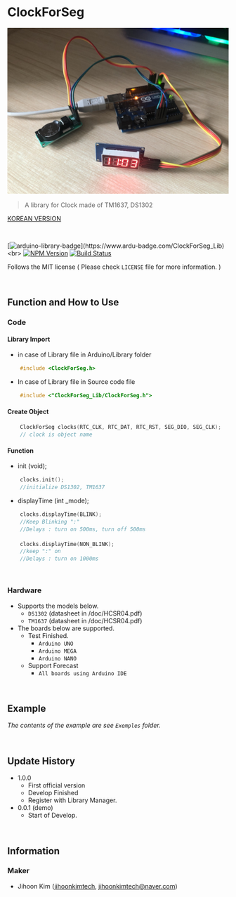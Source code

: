 # ClockForSeg
![exam](pics.jpg)
>  A library for Clock made of TM1637, DS1302

[KOREAN VERSION](https://github.com/jihoonkimtech/ClockForSeg_Lib/blob/master/README_kor.md)

<br>

<!-- NPM Version -->
<!-- Build Status -->
[![arduino-library-badge](https://www.ardu-badge.com/badge/ClockForSeg_Lib.svg?)](https://www.ardu-badge.com/ClockForSeg_Lib)<br>
[![NPM Version][npm-image]][npm-url]    [![Build Status][travis-image]][travis-url]

Follows the MIT license ( Please check ``LICENSE`` file for more information. ) 

<br>

## Function and How to Use

### Code
#### Library Import
- in case of Library file in Arduino/Library folder
```C++
    #include <ClockForSeg.h>
```
- In case of Library file in Source code file
```C++
    #include <"ClockForSeg_Lib/ClockForSeg.h">
```
#### Create Object
```C++
    ClockForSeg clocks(RTC_CLK, RTC_DAT, RTC_RST, SEG_DIO, SEG_CLK);
    // clock is object name
```

#### Function
- init (void);
```C++
    clocks.init();
    //initialize DS1302, TM1637
```

- displayTime (int _mode);
```C++
    clocks.displayTime(BLINK);
    //Keep Blinking ":"
    //Delays : turn on 500ms, turn off 500ms

    clocks.displayTime(NON_BLINK);
    //keep ":" on
    //Delays : turn on 1000ms
```

<br>

### Hardware
- Supports the models below.
    - `DS1302` (datasheet in /doc/HCSR04.pdf)
    - `TM1637` (datasheet in /doc/HCSR04.pdf)
- The boards below are supported.
    - Test Finished.
        - `Arduino UNO`
        - `Arduino MEGA`
        - `Arduino NANO`
    - Support Forecast
        - `All boards using Arduino IDE`

<br>

## Example

_The contents of the example are see ``Exemples`` folder._

<br>

## Update History

* 1.0.0
    * First official version
    * Develop Finished
    * Register with Library Manager.
* 0.0.1 (demo)
    * Start of Develop. 

<br>

## Information
### Maker
- Jihoon Kim ([jihoonkimtech](https://jihoonkimtech.github.io/), [jihoonkimtech@naver.com](mailto:jihoonkimtech@naver.com))




<!-- Markdown link & img dfn's -->
[npm-image]: https://img.shields.io/npm/v/datadog-metrics.svg?style=flat-square
[npm-url]: https://npmjs.org/package/datadog-metrics
[npm-downloads]: https://img.shields.io/npm/dm/datadog-metrics.svg?style=flat-square
[travis-image]: https://img.shields.io/travis/dbader/node-datadog-metrics/master.svg?style=flat-square
[travis-url]: https://travis-ci.org/dbader/node-datadog-metrics
[wiki]: https://github.com/yourname/yourproject/wiki
